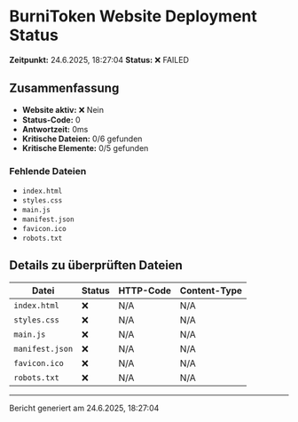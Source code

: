 # BurniToken Website Deployment Status

**Zeitpunkt:** 24.6.2025, 18:27:04
**Status:** ❌ FAILED

## Zusammenfassung

- **Website aktiv:** ❌ Nein
- **Status-Code:** 0
- **Antwortzeit:** 0ms
- **Kritische Dateien:** 0/6 gefunden
- **Kritische Elemente:** 0/5 gefunden

### Fehlende Dateien

- `index.html`
- `styles.css`
- `main.js`
- `manifest.json`
- `favicon.ico`
- `robots.txt`

## Details zu überprüften Dateien

| Datei | Status | HTTP-Code | Content-Type |
| ----- | ------ | --------- | ------------ |
| `index.html` | ❌ | N/A | N/A |
| `styles.css` | ❌ | N/A | N/A |
| `main.js` | ❌ | N/A | N/A |
| `manifest.json` | ❌ | N/A | N/A |
| `favicon.ico` | ❌ | N/A | N/A |
| `robots.txt` | ❌ | N/A | N/A |

---

Bericht generiert am 24.6.2025, 18:27:04
